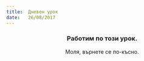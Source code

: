 ```yaml
---
title:  Дневен урок
date:   26/08/2017
---
```


### <center>Работим по този урок.</center>
<center>Моля, върнете се по-късно.</center>
